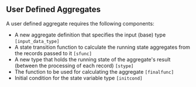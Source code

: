 ## User Defined Aggregates


A user defined aggregate requires the following components:
* A new aggregate definition that specifies the input (base) type `[input_data_type]`
* A state transition function to calculate the running state aggregates from the records passed to it `[sfunc]`
* A new type that holds the running state of the aggregate's result (between the processing of each record) `[stype]`
* The function to be used for calculating the aggregate `[finalfunc]`
* Initial condition for the state variable type `[initcond]`
